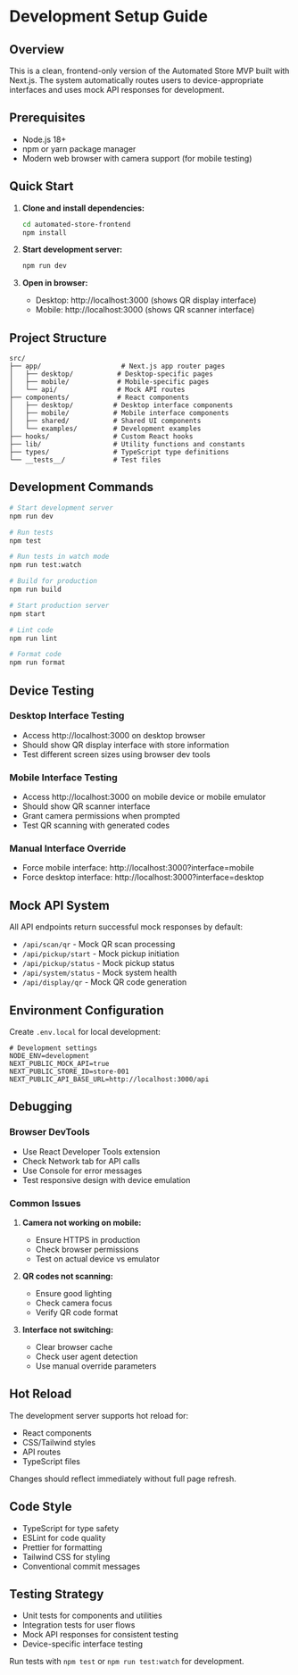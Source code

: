 # Development Setup Guide

## Overview

This is a clean, frontend-only version of the Automated Store MVP built with Next.js. The system automatically routes users to device-appropriate interfaces and uses mock API responses for development.

## Prerequisites

- Node.js 18+ 
- npm or yarn package manager
- Modern web browser with camera support (for mobile testing)

## Quick Start

1. **Clone and install dependencies:**
   ```bash
   cd automated-store-frontend
   npm install
   ```

2. **Start development server:**
   ```bash
   npm run dev
   ```

3. **Open in browser:**
   - Desktop: http://localhost:3000 (shows QR display interface)
   - Mobile: http://localhost:3000 (shows QR scanner interface)

## Project Structure

```
src/
├── app/                    # Next.js app router pages
│   ├── desktop/           # Desktop-specific pages
│   ├── mobile/            # Mobile-specific pages
│   └── api/               # Mock API routes
├── components/            # React components
│   ├── desktop/          # Desktop interface components
│   ├── mobile/           # Mobile interface components
│   ├── shared/           # Shared UI components
│   └── examples/         # Development examples
├── hooks/                # Custom React hooks
├── lib/                  # Utility functions and constants
├── types/                # TypeScript type definitions
└── __tests__/            # Test files
```

## Development Commands

```bash
# Start development server
npm run dev

# Run tests
npm test

# Run tests in watch mode
npm run test:watch

# Build for production
npm run build

# Start production server
npm start

# Lint code
npm run lint

# Format code
npm run format
```

## Device Testing

### Desktop Interface Testing
- Access http://localhost:3000 on desktop browser
- Should show QR display interface with store information
- Test different screen sizes using browser dev tools

### Mobile Interface Testing
- Access http://localhost:3000 on mobile device or mobile emulator
- Should show QR scanner interface
- Grant camera permissions when prompted
- Test QR scanning with generated codes

### Manual Interface Override
- Force mobile interface: http://localhost:3000?interface=mobile
- Force desktop interface: http://localhost:3000?interface=desktop

## Mock API System

All API endpoints return successful mock responses by default:

- `/api/scan/qr` - Mock QR scan processing
- `/api/pickup/start` - Mock pickup initiation
- `/api/pickup/status` - Mock pickup status
- `/api/system/status` - Mock system health
- `/api/display/qr` - Mock QR code generation

## Environment Configuration

Create `.env.local` for local development:

```env
# Development settings
NODE_ENV=development
NEXT_PUBLIC_MOCK_API=true
NEXT_PUBLIC_STORE_ID=store-001
NEXT_PUBLIC_API_BASE_URL=http://localhost:3000/api
```

## Debugging

### Browser DevTools
- Use React Developer Tools extension
- Check Network tab for API calls
- Use Console for error messages
- Test responsive design with device emulation

### Common Issues

1. **Camera not working on mobile:**
   - Ensure HTTPS in production
   - Check browser permissions
   - Test on actual device vs emulator

2. **QR codes not scanning:**
   - Ensure good lighting
   - Check camera focus
   - Verify QR code format

3. **Interface not switching:**
   - Clear browser cache
   - Check user agent detection
   - Use manual override parameters

## Hot Reload

The development server supports hot reload for:
- React components
- CSS/Tailwind styles
- API routes
- TypeScript files

Changes should reflect immediately without full page refresh.

## Code Style

- TypeScript for type safety
- ESLint for code quality
- Prettier for formatting
- Tailwind CSS for styling
- Conventional commit messages

## Testing Strategy

- Unit tests for components and utilities
- Integration tests for user flows
- Mock API responses for consistent testing
- Device-specific interface testing

Run tests with `npm test` or `npm run test:watch` for development.